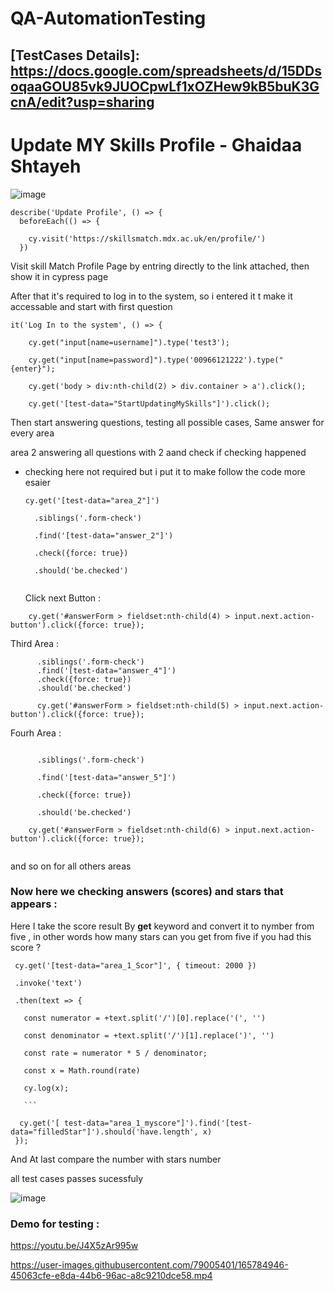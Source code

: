 # QA-AutomationTesting

## [TestCases Details]: https://docs.google.com/spreadsheets/d/15DDsoqaaGOU85vk9JUOCpwLf1xOZHew9kB5buK3GcnA/edit?usp=sharing




# Update MY Skills Profile - Ghaidaa Shtayeh

![image](https://user-images.githubusercontent.com/79005401/165772758-054055b7-fccb-4994-b99f-753905574964.png)

```
describe('Update Profile', () => {
  beforeEach(() => {

    cy.visit('https://skillsmatch.mdx.ac.uk/en/profile/')
  })
```

  
Visit skill Match Profile Page by entring directly to the link attached, then show it in cypress page 

After that it's required to log in to the system, so i entered it t make it accessable and start with first question 

```
it('Log In to the system', () => {

    cy.get("input[name=username]").type('test3');
    
    cy.get("input[name=password]").type('00966121222').type("{enter}");
    
    cy.get('body > div:nth-child(2) > div.container > a').click();
    
    cy.get('[test-data="StartUpdatingMySkills"]').click();
```
   
   
 Then start answering questions, testing all possible cases, Same answer for every area 
 
 area 2 answering all questions with 2 aand check if checking happened 
 
 - checking here not required but i put it to make follow the code more esaier 
 
 
    ```
    cy.get('[test-data="area_2"]')
    
      .siblings('.form-check')     
      
      .find('[test-data="answer_2"]') 
      
      .check({force: true})
      
      .should('be.checked')
      
      ```
      
   
   Click next Button :
   
`    cy.get('#answerForm > fieldset:nth-child(4) > input.next.action-button').click({force: true});`

Third Area :

```    cy.get('[test-data="area_3"]')
      .siblings('.form-check')              
      .find('[test-data="answer_4"]')    
      .check({force: true})
      .should('be.checked')  
      
      cy.get('#answerForm > fieldset:nth-child(5) > input.next.action-button').click({force: true});

```

Fourh Area :

```    cy.get('[test-data="area_4"]')

      .siblings('.form-check')      
      
      .find('[test-data="answer_5"]')  
      
      .check({force: true})
      
      .should('be.checked')  
      
    cy.get('#answerForm > fieldset:nth-child(6) > input.next.action-button').click({force: true});
    
 ```
 
 
 and so on for all others areas  
 
 ### Now here we checking answers (scores) and stars that appears :
 
 Here I take the score result By **get** keyword and convert it to nymber from five , in other words how many stars can you get from five if you had this score ?
 
 
 ```
  cy.get('[test-data="area_1_Scor"]', { timeout: 2000 })
  
  .invoke('text')
  
  .then(text => {
  
    const numerator = +text.split('/')[0].replace('(', '')
    
    const denominator = +text.split('/')[1].replace(')', '')
    
    const rate = numerator * 5 / denominator;
    
    const x = Math.round(rate)
    
    cy.log(x);
    
    ```
    
   cy.get('[ test-data="area_1_myscore"]').find('[test-data="filledStar"]').should('have.length', x)
  });
  ```
  
  And At last compare the number with stars number  
  
  all test cases passes sucessfuly 
  
  ![image](https://user-images.githubusercontent.com/79005401/165776415-2553d65c-910a-43ae-b13e-8997b7585a1f.png)

  ### Demo for testing :
  
https://youtu.be/J4X5zAr995w




https://user-images.githubusercontent.com/79005401/165784946-45063cfe-e8da-44b6-96ac-a8c9210dce58.mp4


